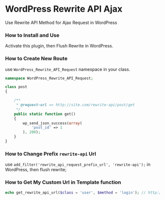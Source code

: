 # WordPress Rewrite API Ajax
Use Rewrite API Method for Ajax Request in WordPress

### How to Install and Use
Activate this plugin, then Flush Rewrite in WordPress.

### How to Create New Route

use `WordPress_Rewrite_API_Request` namespace in your class.


```php
namespace WordPress_Rewrite_API_Request;

class post
{

    /**
     * @request-url => http://site.com/rewrite-api/post/get
     */
    public static function get()
    {
        wp_send_json_success(array(
            'post_id' => 1
        ), 200);
    }
}
```


### How to Change Prefix `rewrite-api` Url

use `add_filter('rewrite_api_request_prefix_url', 'rewrite-api');` in WordPress, then flush rewrite;


### How to Get My Custom Url in Template function

```php
echo get_rewrite_api_url($class = 'user', $method = 'login'); // http://site.com/rewrite-api/user/login
```

